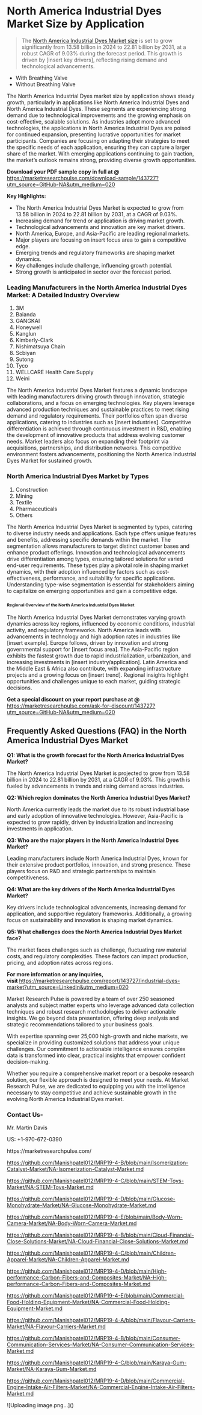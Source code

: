 <h1>North America Industrial Dyes Market&nbsp;Size by Application</h1><blockquote><p>The <a href="https://marketresearchpulse.com/download-sample/143727?utm_source=GitHub-NA&amp;utm_medium=020">North America Industrial Dyes Market size</a> is set to grow significantly from 13.58 billion in 2024 to 22.81 billion by 2031, at a robust CAGR of 9.03% during the forecast period. This growth is driven by [insert key drivers], reflecting rising demand and technological advancements.</p></blockquote><ul><li>With Breathing Valve<li> Without Breathing Valve</li></ul><p>The North America Industrial Dyes market size by application shows steady growth, particularly in applications like North America Industrial Dyes and North America Industrial Dyes. These segments are experiencing strong demand due to technological improvements and the growing emphasis on cost-effective, scalable solutions. As industries adopt more advanced technologies, the applications in North America Industrial Dyes are poised for continued expansion, presenting lucrative opportunities for market participants. Companies are focusing on adapting their strategies to meet the specific needs of each application, ensuring they can capture a larger share of the market. With emerging applications continuing to gain traction, the market’s outlook remains strong, providing diverse growth opportunities.</p><p><strong>Download your PDF sample copy in full at @ </strong><a href="https://marketresearchpulse.com/download-sample/143727?utm_source=GitHub-NA&amp;utm_medium=020">https://marketresearchpulse.com/download-sample/143727?utm_source=GitHub-NA&amp;utm_medium=020</a></p><p><strong>Key Highlights: </strong></p><ul><li>The North America Industrial Dyes Market is expected to grow from 13.58 billion in 2024 to 22.81 billion by 2031, at a CAGR of 9.03%.</li><li>Increasing demand for trend or application is driving market growth.</li><li>Technological advancements and innovation are key market drivers.</li><li>North America, Europe, and Asia-Pacific are leading regional markets.</li><li>Major players are focusing on insert focus area to gain a competitive edge.</li><li>Emerging trends and regulatory frameworks are shaping market dynamics.</li><li>Key challenges include challenge, influencing growth potential.</li><li>Strong growth is anticipated in sector over the forecast period.</li></ul><h3>Leading Manufacturers in the North America Industrial Dyes Market: A Detailed Industry Overview</h3><ol><li>3M</li><li>Baianda</li><li>GANGKAI</li><li>Honeywell</li><li>Kanglun</li><li>Kimberly-Clark</li><li>Nishimatsuya Chain</li><li>Scbiyan</li><li>Sutong</li><li>Tyco</li><li>WELLCARE Health Care Supply</li><li>Weini</li></ol><div class="flex max-w-full flex-col flex-grow"><div class="min-h-8 text-message flex w-full flex-col items-end gap-2 whitespace-normal break-words [.text-message+&amp;]:mt-5" dir="auto" data-message-author-role="assistant" data-message-id="fd8432e4-4910-450d-b182-61b7bfb0a01f" data-message-model-slug="gpt-4o"><div class="flex w-full flex-col gap-1 empty:hidden first:pt-[3px]"><div class="markdown prose w-full break-words dark:prose-invert light"><p>The North America Industrial Dyes Market features a dynamic landscape with leading manufacturers driving growth through innovation, strategic collaborations, and a focus on emerging technologies. Key players leverage advanced production techniques and sustainable practices to meet rising demand and regulatory requirements. Their portfolios often span diverse applications, catering to industries such as [insert industries]. Competitive differentiation is achieved through continuous investment in R&amp;D, enabling the development of innovative products that address evolving customer needs. Market leaders also focus on expanding their footprint via acquisitions, partnerships, and distribution networks. This competitive environment fosters advancements, positioning the North America Industrial Dyes Market for sustained growth.</p></div></div></div></div><h3>North America Industrial Dyes Market by Types</h3><ol><li>Construction<li> Mining<li> Textile<li> Pharmaceuticals<li> Others</li></ol><div class="flex max-w-full flex-col flex-grow"><div class="min-h-8 text-message flex w-full flex-col items-end gap-2 whitespace-normal break-words [.text-message+&amp;]:mt-5" dir="auto" data-message-author-role="assistant" data-message-id="084470be-0bb7-4664-bddf-5156b4f41249" data-message-model-slug="gpt-4o-mini"><div class="flex w-full flex-col gap-1 empty:hidden first:pt-[3px]"><div class="markdown prose w-full break-words dark:prose-invert light"><p>The North America Industrial Dyes Market is segmented by types, catering to diverse industry needs and applications. Each type offers unique features and benefits, addressing specific demands within the market. The segmentation allows manufacturers to target distinct customer bases and enhance product offerings. Innovation and technological advancements drive differentiation among types, ensuring tailored solutions for varied end-user requirements. These types play a pivotal role in shaping market dynamics, with their adoption influenced by factors such as cost-effectiveness, performance, and suitability for specific applications. Understanding type-wise segmentation is essential for stakeholders aiming to capitalize on emerging opportunities and gain a competitive edge.</p></div></div></div></div><h3><span style="font-size: 11px;">Regional Overview of the North America Industrial Dyes Market</span></h3><div class="flex max-w-full flex-col flex-grow"><div class="min-h-8 text-message flex w-full flex-col items-end gap-2 whitespace-normal break-words [.text-message+&amp;]:mt-5" dir="auto" data-message-author-role="assistant" data-message-id="e9038762-ce64-4e30-91c9-9bd413514231" data-message-model-slug="gpt-4o-mini"><div class="flex w-full flex-col gap-1 empty:hidden first:pt-[3px]"><div class="markdown prose w-full break-words dark:prose-invert light"><p>The North America Industrial Dyes Market demonstrates varying growth dynamics across key regions, influenced by economic conditions, industrial activity, and regulatory frameworks. North America leads with advancements in technology and high adoption rates in industries like [insert example]. Europe follows, driven by innovation and strong governmental support for [insert focus area]. The Asia-Pacific region exhibits the fastest growth due to rapid industrialization, urbanization, and increasing investments in [insert industry/application]. Latin America and the Middle East &amp; Africa also contribute, with expanding infrastructure projects and a growing focus on [insert trend]. Regional insights highlight opportunities and challenges unique to each market, guiding strategic decisions.</p></div></div></div></div><p><strong>Get a special discount on your report purchase at @ </strong><a href="https://marketresearchpulse.com/ask-for-discount/143727?utm_source=GitHub-NA&amp;utm_medium=020">https://marketresearchpulse.com/ask-for-discount/143727?utm_source=GitHub-NA&amp;utm_medium=020</a></p><h2>Frequently Asked Questions (FAQ) in the North America Industrial Dyes Market</h2><p><strong>Q1: What is the growth forecast for the North America Industrial Dyes Market?</strong></p><p>The North America Industrial Dyes Market is projected to grow from 13.58 billion in 2024 to 22.81 billion by 2031, at a CAGR of 9.03%. This growth is fueled by advancements in trends and rising demand across industries.</p><p><strong>Q2: Which region dominates the North America Industrial Dyes Market?</strong></p><p>North America currently leads the market due to its robust industrial base and early adoption of innovative technologies. However, Asia-Pacific is expected to grow rapidly, driven by industrialization and increasing investments in application.</p><p><strong>Q3: Who are the major players in the North America Industrial Dyes Market?</strong></p><p>Leading manufacturers include North America Industrial Dyes, known for their extensive product portfolios, innovation, and strong presence. These players focus on R&amp;D and strategic partnerships to maintain competitiveness.</p><p><strong>Q4: What are the key drivers of the North America Industrial Dyes Market?</strong></p><p>Key drivers include technological advancements, increasing demand for application, and supportive regulatory frameworks. Additionally, a growing focus on sustainability and innovation is shaping market dynamics.</p><p><strong>Q5: What challenges does the North America Industrial Dyes Market face?</strong></p><p>The market faces challenges such as challenge, fluctuating raw material costs, and regulatory complexities. These factors can impact production, pricing, and adoption rates across regions.</p><p><strong>For more information or any inquiries, visit&nbsp;</strong><a href="https://marketresearchpulse.com/report/143727/industrial-dyes-market?utm_source=Linkedin&utm_medium=020">https://marketresearchpulse.com/report/143727/industrial-dyes-market?utm_source=Linkedin&utm_medium=020</a></p><p>Market Research Pulse is powered by a team of over 250 seasoned analysts and subject matter experts who leverage advanced data collection techniques and robust research methodologies to deliver actionable insights. We go beyond data presentation, offering deep analysis and strategic recommendations tailored to your business goals.</p><p>With expertise spanning over 25,000 high-growth and niche markets, we specialize in providing customized solutions that address your unique challenges. Our commitment to actionable intelligence ensures complex data is transformed into clear, practical insights that empower confident decision-making.</p><p>Whether you require a comprehensive market report or a bespoke research solution, our flexible approach is designed to meet your needs. At Market Research Pulse, we are dedicated to equipping you with the intelligence necessary to stay competitive and achieve sustainable growth in the evolving North America Industrial Dyes market.</p><h3><strong>Contact Us-</strong></h3><p>Mr. Martin Davis</p><p>US: +1-970-672-0390</p><p>https://marketresearchpulse.com/</p><p><a href="https://github.com/Manishpatel012/MRP19-4-B/blob/main/Isomerization-Catalyst-Market/NA-Isomerization-Catalyst-Market.md">https://github.com/Manishpatel012/MRP19-4-B/blob/main/Isomerization-Catalyst-Market/NA-Isomerization-Catalyst-Market.md</a></p><p><a href="https://github.com/Manishpatel012/MRP19-4-C/blob/main/STEM-Toys-Market/NA-STEM-Toys-Market.md">https://github.com/Manishpatel012/MRP19-4-C/blob/main/STEM-Toys-Market/NA-STEM-Toys-Market.md</a></p><p><a href="https://github.com/Manishpatel012/MRP19-4-D/blob/main/Glucose-Monohydrate-Market/NA-Glucose-Monohydrate-Market.md">https://github.com/Manishpatel012/MRP19-4-D/blob/main/Glucose-Monohydrate-Market/NA-Glucose-Monohydrate-Market.md</a></p><p><a href="https://github.com/Manishpatel012/MRP19-4-E/blob/main/Body-Worn-Camera-Market/NA-Body-Worn-Camera-Market.md">https://github.com/Manishpatel012/MRP19-4-E/blob/main/Body-Worn-Camera-Market/NA-Body-Worn-Camera-Market.md</a></p><p><a href="https://github.com/Manishpatel012/MRP19-4-B/blob/main/Cloud-Financial-Close-Solutions-Market/NA-Cloud-Financial-Close-Solutions-Market.md">https://github.com/Manishpatel012/MRP19-4-B/blob/main/Cloud-Financial-Close-Solutions-Market/NA-Cloud-Financial-Close-Solutions-Market.md</a></p><p><a href="https://github.com/Manishpatel012/MRP19-4-C/blob/main/Children-Apparel-Market/NA-Children-Apparel-Market.md">https://github.com/Manishpatel012/MRP19-4-C/blob/main/Children-Apparel-Market/NA-Children-Apparel-Market.md</a></p><p><a href="https://github.com/Manishpatel012/MRP19-4-D/blob/main/High-performance-Carbon-Fibers-and-Composites-Market/NA-High-performance-Carbon-Fibers-and-Composites-Market.md">https://github.com/Manishpatel012/MRP19-4-D/blob/main/High-performance-Carbon-Fibers-and-Composites-Market/NA-High-performance-Carbon-Fibers-and-Composites-Market.md</a></p><p><a href="https://github.com/Manishpatel012/MRP19-4-E/blob/main/Commercial-Food-Holding-Equipment-Market/NA-Commercial-Food-Holding-Equipment-Market.md">https://github.com/Manishpatel012/MRP19-4-E/blob/main/Commercial-Food-Holding-Equipment-Market/NA-Commercial-Food-Holding-Equipment-Market.md</a></p><p><a href="https://github.com/Manishpatel012/MRP19-4-A/blob/main/Flavour-Carriers-Market/NA-Flavour-Carriers-Market.md">https://github.com/Manishpatel012/MRP19-4-A/blob/main/Flavour-Carriers-Market/NA-Flavour-Carriers-Market.md</a></p><p><a href="https://github.com/Manishpatel012/MRP19-4-B/blob/main/Consumer-Communication-Services-Market/NA-Consumer-Communication-Services-Market.md">https://github.com/Manishpatel012/MRP19-4-B/blob/main/Consumer-Communication-Services-Market/NA-Consumer-Communication-Services-Market.md</a></p><p><a href="https://github.com/Manishpatel012/MRP19-4-C/blob/main/Karaya-Gum-Market/NA-Karaya-Gum-Market.md">https://github.com/Manishpatel012/MRP19-4-C/blob/main/Karaya-Gum-Market/NA-Karaya-Gum-Market.md</a></p><p><a href="https://github.com/Manishpatel012/MRP19-4-D/blob/main/Commercial-Engine-Intake-Air-Filters-Market/NA-Commercial-Engine-Intake-Air-Filters-Market.md">https://github.com/Manishpatel012/MRP19-4-D/blob/main/Commercial-Engine-Intake-Air-Filters-Market/NA-Commercial-Engine-Intake-Air-Filters-Market.md</a></p>
![Uploading image.png…]()
